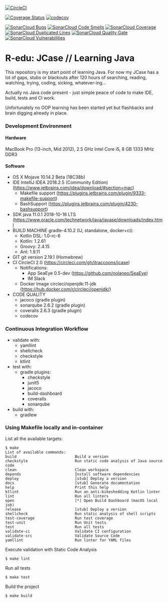 [![CircleCI](https://circleci.com/gh/itraccoons/jcase.svg?style=svg)](https://circleci.com/gh/itraccoons/jcase)

[![Coverage Status](https://coveralls.io/repos/github/itraccoons/jcase/badge.svg?branch=master)](https://coveralls.io/github/itraccoons/jcase?branch=master)
[![codecov](https://codecov.io/gh/itraccoons/jcase/branch/master/graph/badge.svg)](https://codecov.io/gh/itraccoons/jcase)

[![SonarCloud Bugs](https://sonarcloud.io/api/project_badges/measure?project=itraccoons_jcase&metric=bugs)](https://sonarcloud.io/dashboard?id=itraccoons_jcase)
[![SonarCloud Code Smells](https://sonarcloud.io/api/project_badges/measure?project=itraccoons_jcase&metric=code_smells)](https://sonarcloud.io/dashboard?id=itraccoons_jcase)
[![SonarCloud Coverage](https://sonarcloud.io/api/project_badges/measure?project=itraccoons_jcase&metric=coverage)](https://sonarcloud.io/dashboard?id=itraccoons_jcase)
[![SonarCloud Duplicated Lines](https://sonarcloud.io/api/project_badges/measure?project=itraccoons_jcase&metric=duplicated_lines_density)](https://sonarcloud.io/dashboard?id=itraccoons_jcase)
[![SonarCloud Quality Gate](https://sonarcloud.io/api/project_badges/measure?project=itraccoons_jcase&metric=alert_status)](https://sonarcloud.io/dashboard?id=itraccoons_jcase)
[![SonarCloud Vulnerabilities](https://sonarcloud.io/api/project_badges/measure?project=itraccoons_jcase&metric=vulnerabilities)](https://sonarcloud.io/dashboard?id=itraccoons_jcase)

# R-edu: JCase // Learning Java
This repository is my start point of learning Java.
For now my JCase has a lot of gaps, stubs or blackouts after 120 hours of
searching, reading, watching, trying, coding, sicking, whatever-ing...

Actually no Java code present - just simple peace of code to make IDE, build, tests and CI work.

Unfortunately no OOP learning has been started yet but flashbacks and brain digging already in place.

### Development Environment

#### Hardware
MacBook Pro (13-inch, Mid 2012),  2.5 GHz Intel Core i5, 8 GB 1333 MHz DDR3	
	    
#### Software	
  * OS X Mojave 10.14.2 Beta (18C38b)
  * IDE IntelliJ IDEA 2018.2.5 (Community Edition) (https://www.jetbrains.com/idea/download/#section=mac)
    * Makefile support (https://plugins.jetbrains.com/plugin/9333-makefile-support)
    * BashSupport (https://plugins.jetbrains.com/plugin/4230-bashsupport)
  * SDK java 11.0.1 2018-10-16 LTS (https://www.oracle.com/technetwork/java/javase/downloads/index.html
  * BUILD MACHINE gradle-4.10.2 (IJ, standalone, docker+ci):
    * Kotlin DSL:   1.0-rc-6
    * Kotlin:       1.2.61
    * Groovy:       2.4.15
    * Ant:          1.9.11
  * GIT	git version 2.19.1 (Homwbrew)
  * CI CircleCI 2.0 (https://circleci.com/gh/itraccoons/jcase)
    * Notifications:
      * App SeaEye 0.5-dev (https://github.com/nolaneo/SeaEye)
      * IM Slack
    * Docker Image circleci/openjdk:11-jdk (https://hub.docker.com/r/circleci/openjdk/)
  * CODE QUALITY
	* jacoco (gradle plugin)
    * sonarqube 2.6.2 (gradle plugin)
    * coveralls 2.6.3 (gradle plugin)
    * codecov

### Continuous Integration Workflow
  * validate with:
  	* yamllint
	* shellcheck
	* checkstyle
	* ktlint
  * test with:
    * gradle plugins:
      * checkstyle
      * junit5
      * jacoco
      * build-dashboard
      * coveralls
      * sonarqube
  * build with:
	* gradlew

### Using Makefile locally and in-container
List all the available targets:

	$ make
    List of available commands:
	build                          Build a version
	checkstyle                     Run static code analysis of Java source code
	clean                          Clean workspace
	depends                        Install software dependencies
	deploy                         [stub] Deploy a version
	docs                           [stub] Generate documentation
	help                           Print this help
	ktlint                         Run an anti-bikeshedding Kotlin linter
	lint                           Run all linters
	open                           [*] Open Build Dashboard (macOS local job)
	release                        [stub] Deploy a version
	shellcheck                     Run static analysis of shell scripts
	test-coverage                  Run test coverage
	test-unit                      Run Unit tests
	test                           Run all tests
	validate-ci                    Validate CI configuration
	validate-src                   Validate Source Code
	yamllint                       Run linter for YAML files

Execute validation with Static Code Analysis

	$ make lint

Run all tests

	$ make test

Build the project

	$ make build
